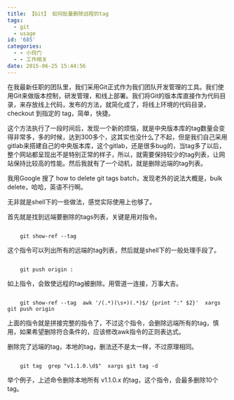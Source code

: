 ```yaml
---
title: 【Git】 如何批量删除远程的tag
tags:
  - git
  - usage
id: '685'
categories:
  - - 小窍门
  - - 工作相关
date: 2015-06-25 15:44:56
---
```


在我最新任职的团队里，我们采用Git正式作为我们团队开发管理的工具。我们使用Git来做版本控制，研发管理，和线上部署。我们将Git的版本库直接作为代码目录，来存放线上代码，发布的方法，就简化成了，将线上环境的代码目录，checkout 到指定的 tag，简单，快捷。

这个方法执行了一段时间后，发现一个新的烦恼，就是中央版本库的tag数量会变得非常多，多的时候，达到300多个，这其实也没什么了不起，但是我们自己采用gitlab来搭建自己的中央版本库，这个gitlab，还是很多bug的，当tag多了以后，整个网站都呈现出不是特别正常的样子，所以，就需要保持较少的tag列表，让网站保持比较高的性能。然后我就有了一个动机，就是删除远端的tag列表。

我用Google 搜了 how to delete git tags batch，发现老外的说法大概是，bulk delete，哈哈，英语不行啊。

无非就是shell下的一些做法，感觉实际使用上也够了。

首先就是找到远端要删除的tags列表，关键是用对指令。 

    

```shell

    git show-ref --tag

```

这个指令可以列出所有的远端的tag列表，然后就是shell下的一般处理手段了。

    

```shell

    git push origin :

```

如上指令，会致使远程的tag被删除。用管道一连接，万事大吉。

    

```shell

    git show-ref --tag  awk '/(.*)(\s+)(.*)$/ {print ":" $2}'  xargs git push origin

```

上面的指令就是拼接完整的指令了，不过这个指令，会删除远端所有的tag，慎用，如果希望删除符合条件的，应该修改awk指令的正则表达式。

删除完了远端的tag，本地的tag，删法还不是太一样，不过原理相同。

    

```shell

    git tag  grep "v1.1.0.\d$"  xargs git tag -d

```

举个例子，上述命令删除本地所有 v1.1.0.x 的tag，这个指令，会最多删除10个tag。